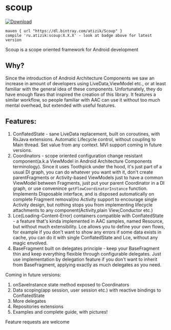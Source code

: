 # scoup
[ ![Download](https://api.bintray.com/packages/atizik/Scoup/scoup/images/download.svg) ](https://bintray.com/atizik/Scoup/scoup/_latestVersion)

```
maven { url "https://dl.bintray.com/atizik/Scoup" }
compile 'ru.atizik:scoup:X.X.X' - look at badge above for latest version
```

Scoup is a scope oriented framework for Android development

## Why?
Since the introduction of Android Architecture Components we saw an increase in amount of developers using LiveData,ViewModel etc., or at least familiar with the general idea of these components. Unfortunately, they do have enough flaws that inspired the creation of this library. It features a similar workflow, so people familiar with AAC can use it without too much mental overhead, but extended with useful features.  

## Features:
1. ConflatedState - sane LiveData replacement, built on coroutines, with RxJava extensions. Automatic Lifecycle control, without coupling to Main thread. Set value from any context. MVI support coming in future versions.
2. Coordinators - scope oriented configuration change resistant component(a.k.a ViewModel in Android Architecture Components terminology). Since it uses Toothpick under the hood, it's just part of a usual DI graph, you can do whatever you want with it, don't create parentFragments or Activity-based ViewModels just to have a common ViewModel between Fragments, just put your parent Coordinator in a DI graph, or use convenince `getFlowCoordinatorInstance` function. Implements Disposable interface, and is disposed automatically on complete Fragment removal(no Activity support to encourage single Activity design, but nothing stops you from implementing lifecycle attachments to any component(Activity,plain View,Conductor etc.)
3. Lce(Loading-Content-Error) containers compatible with ConflatedState - a feature that's kinda implemented in AAC samples, named Resource, but without much extensibility. Lce allows you to define your own flows, for example if you don't want to show any errors if some data exists in cache, you can do it with single ConflatedState and Lce, without any magic envolved. 
4. BaseFragment built on delegates principle - keep your BaseFragment thin and keep everything flexible through configurable delegates. Just use implementation by delegation feature if you don't want to inherit from BaseFragment, applying exactly as much delegates as you need.

Coming in future versions:
1. onSaveInstance state method exposed to Coordinators
2. Data scoping(app session, user session etc.) with reactive bindings to ConflatedState
3. More delegates
4. Repositories extensions
5. Examples and complete guide, with pictures!

Feature requests are welcome

